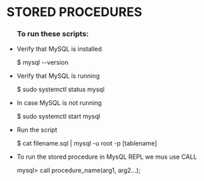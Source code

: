 <h1>STORED PROCEDURES</H1>

<ul>
    <h3>To run these scripts:</h3>
    <li>Verify that MySQL is installed</li>
    <p>$ mysql --version</p>
    <li>Verify that MySQL is running</li>
    <p>$ sudo systemctl status mysql</p>
    <li>In case MySQL is not running</li>
    <p>$ sudo systemctl start mysql</p>
    <li>Run the script</li>
    <p>$ cat filename.sql | mysql -u root -p [tablename]</p>
    <li>To run the stored procedure in MysQL REPL we mus use CALL</li>
    <p>mysql> call procedure_name(arg1, arg2...);
</ul>
